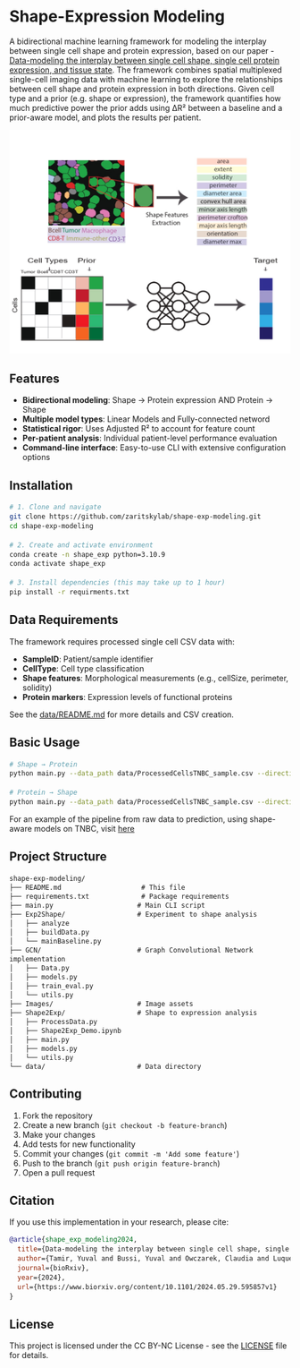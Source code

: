 # Shape-Expression Modeling

A bidirectional machine learning framework for modeling the interplay between single cell shape and protein expression, based on our paper -  [Data-modeling the interplay between single cell shape, single cell protein expression, and tissue state](https://www.biorxiv.org/content/10.1101/2024.05.29.595857v1). The framework combines spatial multiplexed single-cell imaging data with machine learning to explore the relationships between cell shape and protein expression in both directions. Given cell type and a prior (e.g. shape or expression), the framework quantifies how much predictive power the prior adds using ΔR² between a baseline and a prior-aware model, and plots the results per patient.

![Shape-Expression Modeling](Images/forGit_page-0001.jpg)

## Features

- **Bidirectional modeling**: Shape → Protein expression AND Protein → Shape
- **Multiple model types**: Linear Models and Fully-connected netword
- **Statistical rigor**: Uses Adjusted R² to account for feature count
- **Per-patient analysis**: Individual patient-level performance evaluation
- **Command-line interface**: Easy-to-use CLI with extensive configuration options

## Installation

```bash
# 1. Clone and navigate
git clone https://github.com/zaritskylab/shape-exp-modeling.git
cd shape-exp-modeling

# 2. Create and activate environment
conda create -n shape_exp python=3.10.9
conda activate shape_exp

# 3. Install dependencies (this may take up to 1 hour)
pip install -r requirments.txt

```

## Data Requirements

The framework requires processed single cell CSV data with:
- **SampleID**: Patient/sample identifier
- **CellType**: Cell type classification  
- **Shape features**: Morphological measurements (e.g., cellSize, perimeter, solidity)
- **Protein markers**: Expression levels of functional proteins

See the [data/README.md](data/README.md) for more details and CSV creation.

## Basic Usage

```bash
# Shape → Protein
python main.py --data_path data/ProcessedCellsTNBC_sample.csv --direction shape2pro

# Protein → Shape 
python main.py --data_path data/ProcessedCellsTNBC_sample.csv --direction pro2shape
```
For an example of the pipeline from raw data to prediction, using shape-aware models on TNBC, visit [here](https://github.com/zaritskylab/shape-exp-modeling/blob/main/Demo/Shape2Exp.ipynb)

## Project Structure

```
shape-exp-modeling/
├── README.md                    # This file
├── requirements.txt             # Package requirements
├── main.py                     # Main CLI script
├── Exp2Shape/                  # Experiment to shape analysis
│   ├── analyze
│   ├── buildData.py
│   └── mainBaseline.py
├── GCN/                        # Graph Convolutional Network implementation
│   ├── Data.py
│   ├── models.py
│   ├── train_eval.py
│   └── utils.py
├── Images/                     # Image assets
├── Shape2Exp/                  # Shape to expression analysis
│   ├── ProcessData.py
│   ├── Shape2Exp_Demo.ipynb
│   ├── main.py
│   ├── models.py
│   └── utils.py
└── data/                       # Data directory
```


## Contributing

1. Fork the repository
2. Create a new branch (`git checkout -b feature-branch`)
3. Make your changes
4. Add tests for new functionality
5. Commit your changes (`git commit -m 'Add some feature'`)
6. Push to the branch (`git push origin feature-branch`)
7. Open a pull request

## Citation

If you use this implementation in your research, please cite:

```bibtex
@article{shape_exp_modeling2024,
  title={Data-modeling the interplay between single cell shape, single cell protein expression, and tissue state},
  author={Tamir, Yuval and Bussi, Yuval and Owczarek, Claudia and Luque, Luciana and Torrisi, Giuseppe and Rose, Leor Ariel and Kliper-Gross, Orit and Sander, Chris and Schumacher, Linus and Parsons, Maddy and Keren, Leeat and Zaritsky, Assaf},
  journal={bioRxiv},
  year={2024},
  url={https://www.biorxiv.org/content/10.1101/2024.05.29.595857v1}
}
```

## License

This project is licensed under the CC BY-NC License - see the [LICENSE](LICENSE.txt) file for details.
